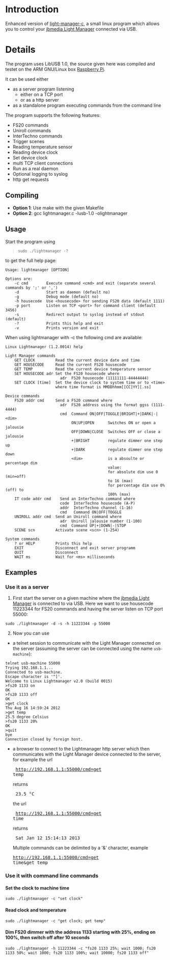 # Introduction #

Enhanced version of [light-manager-c](https://code.google.com/p/light-manager-c/), a small linux program which allows you to control your [jbmedia Light Manager](http://cms.jbmedia.de) connected via USB.


# Details #

The program uses LibUSB 1.0, the source given here was compiled and testet on the ARM GNU/Linux box [Raspberry Pi](http://www.raspberrypi.org).

It can be used either
  * as a server program listening
    * either on a TCP port
    * or as a http server
  * as a standalone program executing commands from the command line

The program supports the following features:
  * FS20 commands
  * Uniroll commands
  * InterTechno commands
  * Trigger scenes
  * Reading temperature sensor
  * Reading device clock
  * Set device clock
  * multi TCP client connections
  * Run as a real daemon
  * Optional logging to syslog
  * http get requests


## Compiling ##

  * **Option 1**: Use make with the given Makefile
  * **Option 2**: gcc lightmanager.c -lusb-1.0 -olightmanager

## Usage ##

Start the program using

> `sudo ./lightmanager -?`

to get the full help page:
```
Usage: lightmanager [OPTION]

Options are:
    -c cmd        Execute command <cmd> and exit (separate several commands by ';' or ',')
    -d            Start as daemon (default no)
    -g            Debug mode (default no)
    -h housecode  Use <housecode> for sending FS20 data (default 1111)
    -p port       Listen on TCP <port> for command client (default 3456)
    -s            Redirect output to syslog instead of stdout (default)
    -?            Prints this help and exit
    -v            Prints version and exit
```

When using lightmanager with -c the following cmd are available:
```
Linux Lightmanager (1.2.0014) help

Light Manager commands
    GET CLOCK         Read the current device date and time
    GET HOUSECODE     Read the current FS20 housecode
    GET TEMP          Read the current device temperature sensor
    SET HOUSECODE adr Set the FS20 housecode where
                        adr  FS20 housecode (11111111-44444444)
    SET CLOCK [time]  Set the device clock to system time or to <time>
                      where time format is MMDDhhmm[[CC]YY][.ss]

Device commands
    FS20 addr cmd     Send a FS20 command where
                        adr  FS20 address using the format ggss (1111-4444)
                        cmd  Command ON|OFF|TOGGLE|BRIGHT|+|DARK|-|<dim>
                             ON|UP|OPEN      Switches ON or open a jalousie
                             OFF|DOWN|CLOSE  Switches OFF or close a jalousie
                             +|BRIGHT        regulate dimmer one step up
                             +|DARK          regulate dimmer one step down
                             <dim>           is a absoulte or percentage dim
                                             value:
                                             for absolute dim use 0 (min=off)
                                             to 16 (max)
                                             for percentage dim use 0% (off) to
                                             100% (max)
    IT code addr cmd    Send an InterTechno command where
                        code  InterTechno housecode (A-P)
                        addr  InterTechno channel (1-16)
                        cmd   Command ON|OFF|TOGGLE
    UNIROLL addr cmd  Send an Uniroll command where
                        adr  Uniroll jalousie number (1-100)
                        cmd  Command UP|+|DOWN|-|STOP
    SCENE scn         Activate scene <scn> (1-254)

System commands
    ? or HELP         Prints this help
    EXIT              Disconnect and exit server programm
    QUIT              Disconnect
    WAIT ms           Wait for <ms> milliseconds
```


## Examples ##

### Use it as a server ###

1. First start the server on a given machine where the [jbmedia Light Manager](http://cms.jbmedia.de) is connected to via USB.
Here we want to use housecode 11223344 for FS20 commands and having the server listen on TCP port 55000:
```
sudo ./lightmanager -d -s -h 11223344 -p 55000
```

2. Now you can use
  * a telnet session to communicate with the Light Manager connected on the server (assuming the server can be connected using the name `usb-machine`):
```
telnet usb-machine 55000
Trying 192.168.1.1...
Connected to usb-machine.
Escape character is '^]'.
Welcome to Linux Lightmanager v2.0 (build 0015)
>fs20 1133 on
OK
>fs20 1133 off
OK
>get clock
Thu Aug 16 14:59:24 2012
>get temp
25.5 degree Celsius
>fs20 1133 20%
OK
>quit
bye
Connection closed by foreign host.
```


  * a browser to connect to the Lightmanager http server which then communicates with the Light Manager device connected to the server, for example the url <pre>  http://192.168.1.1:55000/cmd=get temp</pre> returns <pre>  23.5 °C</pre> the url <pre>  http://192.168.1.1:55000/cmd=get time</pre> returns <pre>  Sat Jan 12 15:14:13 2013</pre>Multiple commands can be delimited by a '&' character, example <pre>http://192.168.1.1:55000/cmd=get time&get temp</pre>

### Use it with command line commands ###

#### Set the clock to machine time ####
```
sudo ./lightmanager -c "set clock"
```

#### Read clock and temperature ####
```
sudo ./lightmanager -c "get clock; get temp"
```

#### Dim FS20 dimmer with the address 1133 starting with 25%, ending on 100%, then switch off after 10 seconds ####
```
sudo ./lightmanager -h 11223344 -c "fs20 1133 25%; wait 1000; fs20 1133 50%; wait 1000; fs20 1133 100%; wait 10000; fs20 1133 off"
```